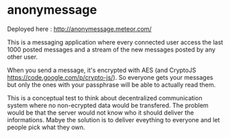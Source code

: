 anonymessage
============

Deployed here : http://anonymessage.meteor.com/

This is a messaging application where every connected user access the last 1000 posted messages and a stream of the new messages posted by any other user.

When you send a message, it's encrypted with AES (and CryptoJS https://code.google.com/p/crypto-js/). So everyone gets your messages but only the ones with your passphrase will be able to actually read them.

This is a conceptual test to think about decentralized communication system where no non-ecrypted data would be transfered. The problem would be that the server would not know who it should deliver the informations. Mabye the solution is to deliver eveything to everyone and let people pick what they own.
